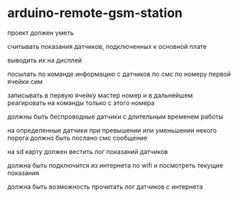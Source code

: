 # arduino-remote-gsm-station
проект должен уметь 

считывать показания датчиков, подключенных к основной плате

выводить их на дисплей

посылать по команде информацию с датчиков по смс по номеру первой ячейки сим

записывать в первую ячейку мастер номер и в дальнейшем реагировать на команды только с этого номера

должны быть беспроводные датчики с длительным временем работы

на определенные датчики при превышении или уменьшении некого порога должно быть послано смс сообщение

на sd карту должен вестить лог показаний датчиков

должна быть подключится из интернета по wifi и посмотреть текущие показания

должна быть возможность прочитать лог датчиков с интернета



